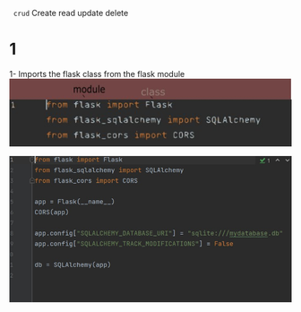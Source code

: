 ` crud` Create read update delete
# 1
1- Imports the flask 
class from the flask module
![image](i1.jpg)

![image](c1.jpg)